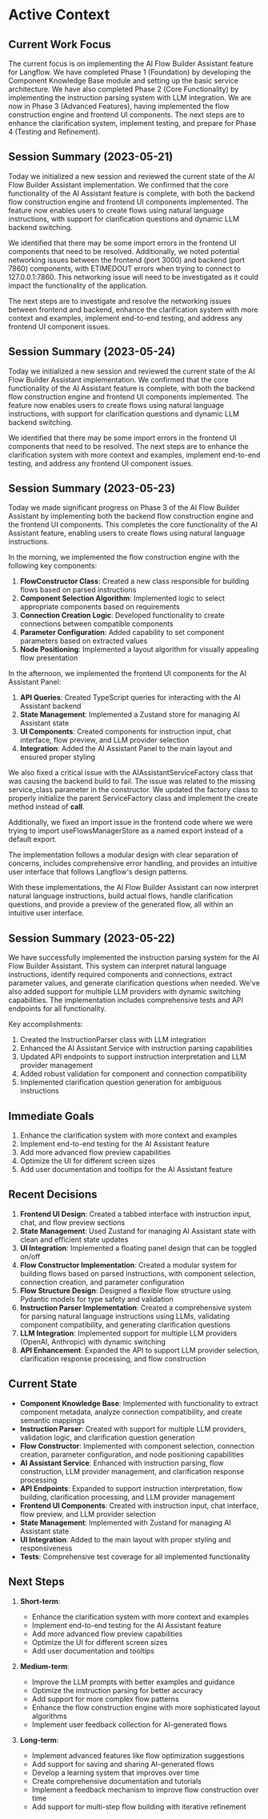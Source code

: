 # Active Context

## Current Work Focus
The current focus is on implementing the AI Flow Builder Assistant feature for Langflow. We have completed Phase 1 (Foundation) by developing the Component Knowledge Base module and setting up the basic service architecture. We have also completed Phase 2 (Core Functionality) by implementing the instruction parsing system with LLM integration. We are now in Phase 3 (Advanced Features), having implemented the flow construction engine and frontend UI components. The next steps are to enhance the clarification system, implement testing, and prepare for Phase 4 (Testing and Refinement).

## Session Summary (2023-05-21)
Today we initialized a new session and reviewed the current state of the AI Flow Builder Assistant implementation. We confirmed that the core functionality of the AI Assistant feature is complete, with both the backend flow construction engine and frontend UI components implemented. The feature now enables users to create flows using natural language instructions, with support for clarification questions and dynamic LLM backend switching.

We identified that there may be some import errors in the frontend UI components that need to be resolved. Additionally, we noted potential networking issues between the frontend (port 3000) and backend (port 7860) components, with ETIMEDOUT errors when trying to connect to 127.0.0.1:7860. This networking issue will need to be investigated as it could impact the functionality of the application.

The next steps are to investigate and resolve the networking issues between frontend and backend, enhance the clarification system with more context and examples, implement end-to-end testing, and address any frontend UI component issues.

## Session Summary (2023-05-24)
Today we initialized a new session and reviewed the current state of the AI Flow Builder Assistant implementation. We confirmed that the core functionality of the AI Assistant feature is complete, with both the backend flow construction engine and frontend UI components implemented. The feature now enables users to create flows using natural language instructions, with support for clarification questions and dynamic LLM backend switching.

We identified that there may be some import errors in the frontend UI components that need to be resolved. The next steps are to enhance the clarification system with more context and examples, implement end-to-end testing, and address any frontend UI component issues.

## Session Summary (2023-05-23)
Today we made significant progress on Phase 3 of the AI Flow Builder Assistant by implementing both the backend flow construction engine and the frontend UI components. This completes the core functionality of the AI Assistant feature, enabling users to create flows using natural language instructions.

In the morning, we implemented the flow construction engine with the following key components:
1. **FlowConstructor Class**: Created a new class responsible for building flows based on parsed instructions
2. **Component Selection Algorithm**: Implemented logic to select appropriate components based on requirements
3. **Connection Creation Logic**: Developed functionality to create connections between compatible components
4. **Parameter Configuration**: Added capability to set component parameters based on extracted values
5. **Node Positioning**: Implemented a layout algorithm for visually appealing flow presentation

In the afternoon, we implemented the frontend UI components for the AI Assistant Panel:
1. **API Queries**: Created TypeScript queries for interacting with the AI Assistant backend
2. **State Management**: Implemented a Zustand store for managing AI Assistant state
3. **UI Components**: Created components for instruction input, chat interface, flow preview, and LLM provider selection
4. **Integration**: Added the AI Assistant Panel to the main layout and ensured proper styling

We also fixed a critical issue with the AIAssistantServiceFactory class that was causing the backend build to fail. The issue was related to the missing service_class parameter in the constructor. We updated the factory class to properly initialize the parent ServiceFactory class and implement the create method instead of __call__.

Additionally, we fixed an import issue in the frontend code where we were trying to import useFlowsManagerStore as a named export instead of a default export.

The implementation follows a modular design with clear separation of concerns, includes comprehensive error handling, and provides an intuitive user interface that follows Langflow's design patterns.

With these implementations, the AI Flow Builder Assistant can now interpret natural language instructions, build actual flows, handle clarification questions, and provide a preview of the generated flow, all within an intuitive user interface.

## Session Summary (2023-05-22)
We have successfully implemented the instruction parsing system for the AI Flow Builder Assistant. This system can interpret natural language instructions, identify required components and connections, extract parameter values, and generate clarification questions when needed. We've also added support for multiple LLM providers with dynamic switching capabilities. The implementation includes comprehensive tests and API endpoints for all functionality.

Key accomplishments:
1. Created the InstructionParser class with LLM integration
2. Enhanced the AI Assistant Service with instruction parsing capabilities
3. Updated API endpoints to support instruction interpretation and LLM provider management
4. Added robust validation for component and connection compatibility
5. Implemented clarification question generation for ambiguous instructions

## Immediate Goals
1. Enhance the clarification system with more context and examples
2. Implement end-to-end testing for the AI Assistant feature
3. Add more advanced flow preview capabilities
4. Optimize the UI for different screen sizes
5. Add user documentation and tooltips for the AI Assistant feature

## Recent Decisions
1. **Frontend UI Design**: Created a tabbed interface with instruction input, chat, and flow preview sections
2. **State Management**: Used Zustand for managing AI Assistant state with clean and efficient state updates
3. **UI Integration**: Implemented a floating panel design that can be toggled on/off
4. **Flow Constructor Implementation**: Created a modular system for building flows based on parsed instructions, with component selection, connection creation, and parameter configuration
5. **Flow Structure Design**: Designed a flexible flow structure using Pydantic models for type safety and validation
6. **Instruction Parser Implementation**: Created a comprehensive system for parsing natural language instructions using LLMs, validating component compatibility, and generating clarification questions
7. **LLM Integration**: Implemented support for multiple LLM providers (OpenAI, Anthropic) with dynamic switching
8. **API Enhancement**: Expanded the API to support LLM provider selection, clarification response processing, and flow construction

## Current State
- **Component Knowledge Base**: Implemented with functionality to extract component metadata, analyze connection compatibility, and create semantic mappings
- **Instruction Parser**: Created with support for multiple LLM providers, validation logic, and clarification question generation
- **Flow Constructor**: Implemented with component selection, connection creation, parameter configuration, and node positioning capabilities
- **AI Assistant Service**: Enhanced with instruction parsing, flow construction, LLM provider management, and clarification response processing
- **API Endpoints**: Expanded to support instruction interpretation, flow building, clarification processing, and LLM provider management
- **Frontend UI Components**: Created with instruction input, chat interface, flow preview, and LLM provider selection
- **State Management**: Implemented with Zustand for managing AI Assistant state
- **UI Integration**: Added to the main layout with proper styling and responsiveness
- **Tests**: Comprehensive test coverage for all implemented functionality

## Next Steps
1. **Short-term**:
   - Enhance the clarification system with more context and examples
   - Implement end-to-end testing for the AI Assistant feature
   - Add more advanced flow preview capabilities
   - Optimize the UI for different screen sizes
   - Add user documentation and tooltips

2. **Medium-term**:
   - Improve the LLM prompts with better examples and guidance
   - Optimize the instruction parsing for better accuracy
   - Add support for more complex flow patterns
   - Enhance the flow construction engine with more sophisticated layout algorithms
   - Implement user feedback collection for AI-generated flows

3. **Long-term**:
   - Implement advanced features like flow optimization suggestions
   - Add support for saving and sharing AI-generated flows
   - Develop a learning system that improves over time
   - Create comprehensive documentation and tutorials
   - Implement a feedback mechanism to improve flow construction over time
   - Add support for multi-step flow building with iterative refinement
